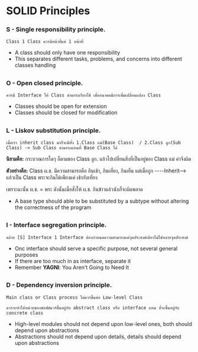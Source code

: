 # SOLID Principles
### S - Single responsibility principle. 

`
Class 1 Class ควรมีหน้าที่แค่ 1 หน้าที่
`
- A class should only have one responsibility
- This separates different tasks, problems, and concerns into different classes handling

##


### O - Open closed principle. 
`
ควรมี Interface ให้ Class สามารถเรียกใช้ เพื่ออนาคตมีการเพื่มเปลี่ยนแปลง Class
`
- Classes should be open for extension
- Classes should be closed for modification

##

### L - Liskov substitution principle.
`
เมื่อเรา inherit class มาก็จะมีทั้ง 1.Class แม่(Base Class)  / 2.Class ลูก(Sub Class) -> Sub Class สามารถแทนที่ Base Class ได้ 
`

**นิยามคือ:** กระบวณการใดๆ ก็ตามของ Class ลูก. แล้วไปเปลี่ยนสิ่งที่เป็นอยู่ของ Class แม่ ค่าจึงผิด

**ตัวอย่างคือ:** Class ผ.ช. มีความสามารถคือ กินเช้า, กินเที่ยง, กินเย็น แต่เมื่อถูก ----Inherit--> แล้วเป็น Class พระจะกินได้เพียงแค่ เช้ากับเที่ยง    

เพราะฉะนั้น ผ.ช. = พระ ดังนั้นเมื่อสั่งให้ ผ.ช. กินข้าวแล้วนับก็จะผิดพลาด
- A base type should able to be substituted by a subtype without altering the correctness of the program

##

### I - Interface segregation principle.
`
คล้าย [S] Interface 1 Interface ต้องกำหนดความสามารถแค่จุดประสงค์เดียวไม่ใช่หลายจุดประสงค์
`

- Onc interface should serve a specific purpose, not several general purposes
- If there are too much in as interface, separate it
- Remember **YAGNI**: You Aren't Going to Need It

##

### D - Dependency inversion principle. 
`Main class or Class process ไม่ควรขึ้นต่อ Low-level Class`

`ควรจะทำให้หน่วยของซอฟต์แวร์ขึ้นอยู่กับ abstract class หรือ interface แทน ที่จะขึ้นอยู่กับ concrete class`

- High-level modules should not depend upon low-level ones, both should depend upon abstractions 
- Abstractions should not depend upon details, details should depend upon abstractions
